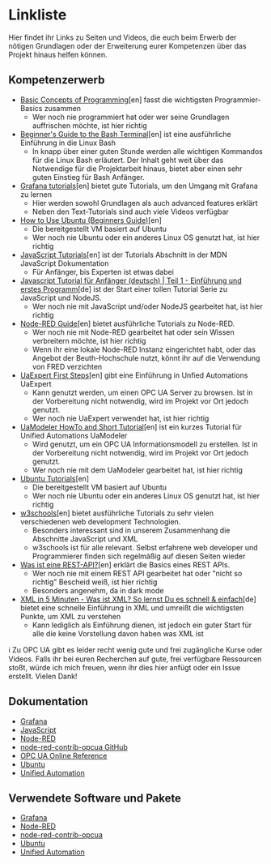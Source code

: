 # Linkliste
Hier findet ihr Links zu Seiten und Videos, die euch beim Erwerb der nötigen Grundlagen oder der Erweiterung eurer Kompetenzen über das Projekt hinaus helfen können.

## Kompetenzerwerb 
* [Basic Concepts of Programming](https://www.youtube.com/watch?v=quW5dAGpXiU)[en] fasst die wichtigsten Programmier-Basics zusammen
  * Wer noch nie programmiert hat oder wer seine Grundlagen auffrischen möchte, ist hier richtig
* [Beginner's Guide to the Bash Terminal](https://www.youtube.com/watch?v=oxuRxtrO2Ag)[en] ist eine ausführliche Einführung in die Linux Bash
  * In knapp über einer guten Stunde werden alle wichtigen Kommandos für die Linux Bash erläutert. Der Inhalt geht weit über das Notwendige für die Projektarbeit hinaus, bietet aber einen sehr guten Einstieg für Bash Anfänger. 
* [Grafana tutorials](https://grafana.com/tutorials/)[en] bietet gute Tutorials, um den Umgang mit Grafana zu lernen
  * Hier werden sowohl Grundlagen als auch advanced features erklärt
  * Neben den Text-Tutorials sind auch viele Videos verfügbar
* [How to Use Ubuntu (Beginners Guide)](https://youtu.be/lmeDvSgN6zY)[en]
  * Die bereitgestellt VM basiert auf Ubuntu
  * Wer noch nie Ubuntu oder ein anderes Linux OS genutzt hat, ist hier richtig
* [JavaScript Tutorials](https://developer.mozilla.org/en-US/docs/Web/JavaScript)[en] ist der Tutorials Abschnitt in der MDN JavaScript Dokumentation
  * Für Anfänger, bis Experten ist etwas dabei
* [Javascript Tutorial für Anfänger (deutsch) | Teil 1 - Einführung und erstes Programm](https://www.youtube.com/watch?v=KiI9pUzx98w)[de] ist der Start einer tollen Tutorial Serie zu JavaScript und NodeJS.
  * Wer noch nie mit JavaScript und/oder NodeJS gearbeitet hat, ist hier richtig
* [Node-RED Guide](http://noderedguide.com/)[en] bietet ausführliche Tutorials zu Node-RED.
  * Wer noch nie mit Node-RED gearbeitet hat oder sein Wissen verbreitern möchte, ist hier richtig
  * Wenn ihr eine lokale Node-RED Instanz eingerichtet habt, oder das Angebot der Beuth-Hochschule nutzt, könnt ihr auf die Verwendung von FRED verzichten
* [UaExpert First Steps](http://documentation.unified-automation.com/uaexpert/1.4.0/html/first_steps.html)[en] gibt eine Einführung in Unfied Automations UaExpert
  * Kann genutzt werden, um einen OPC UA Server zu browsen. Ist in der Vorbereitung nicht notwendig, wird im Projekt vor Ort jedoch genutzt.
  * Wer noch nie UaExpert verwendet hat, ist hier richtig
* [UaModeler HowTo and Short Tutorial](http://documentation.unified-automation.com/uamodeler/1.3.0/html/howto.html)[en] ist ein kurzes Tutorial für Unified Automations UaModeler
  * Wird genutzt, um ein OPC UA Informationsmodell zu erstellen. Ist in der Vorbereitung nicht notwendig, wird im Projekt vor Ort jedoch genutzt.
  * Wer noch nie mit dem UaModeler gearbeitet hat, ist hier richtig
* [Ubuntu Tutorials](https://ubuntu.com/tutorials)[en]
  * Die bereitgestellt VM basiert auf Ubuntu
  * Wer noch nie Ubuntu oder ein anderes Linux OS genutzt hat, ist hier richtig
* [w3schools](https://www.w3schools.com/)[en] bietet ausführliche Tutorials zu sehr vielen verschiedenen web development Technologien.
  * Besonders interessant sind in unserem Zusammenhang die Abschnitte JavaScript und XML
  * w3schools ist für alle relevant. Selbst erfahrene web developer und Programmierer finden sich regelmäßig auf diesen Seiten wieder
* [Was ist eine REST-API?](https://www.youtube.com/watch?v=lsMQRaeKNDk)[en] erklärt die Basics eines REST APIs.
  * Wer noch nie mit einem REST API gearbeitet hat oder "nicht so richtig" Bescheid weiß, ist hier richtig
  * Besonders angenehm, da in dark mode
* [XML in 5 Minuten - Was ist XML? So lernst Du es schnell & einfach](https://www.youtube.com/watch?v=RkLu9TO2V2U)[de] bietet eine schnelle Einführung in XML und umreißt die wichtigsten Punkte, um XML zu verstehen
  * Kann lediglich als Einführung dienen, ist jedoch ein guter Start für alle die keine Vorstellung davon haben was XML ist

:information_source: Zu OPC UA gibt es leider recht wenig gute und frei zugängliche Kurse oder Videos. Falls ihr bei euren Recherchen auf gute, frei verfügbare Ressourcen stoßt, würde ich mich freuen, wenn ihr dies hier anfügt oder ein Issue erstellt. Vielen Dank!

## Dokumentation
* [Grafana](https://grafana.com/docs/)
* [JavaScript](https://developer.mozilla.org/en-US/docs/Web/JavaScript/Reference)
* [Node-RED](https://nodered.org/docs/)
* [node-red-contrib-opcua GitHub](https://github.com/mikakaraila/node-red-contrib-opcua)
* [OPC UA Online Reference](https://reference.opcfoundation.org/)
* [Ubuntu](https://help.ubuntu.com/)
* [Unified Automation](https://documentation.unified-automation.com/runtime.html)

## Verwendete Software und Pakete
* [Grafana](https://grafana.com/)
* [Node-RED](https://nodered.org/)
* [node-red-contrib-opcua](https://flows.nodered.org/node/node-red-contrib-opcua/)
* [Ubuntu](https://ubuntu.com/)
* [Unified Automation](https://www.unified-automation.com/)
